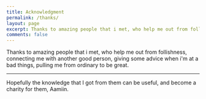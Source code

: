 ```yaml
---
title: Acknowledgment
permalink: /thanks/
layout: page
excerpt: Thanks to amazing people that i met, who help me out from follishness, connecting me with another good person, giving some advice when i'm at a bad things, pulling me from ordinary to be great.
comments: false
---
```


Thanks to amazing people that i met, who help me out from follishness, connecting me with another good person, giving some advice when i'm at a bad things, pulling me from ordinary to be great.

---

Hopefully the knowledge that I got from them can be useful, and become a charity for them, Aamiin.
